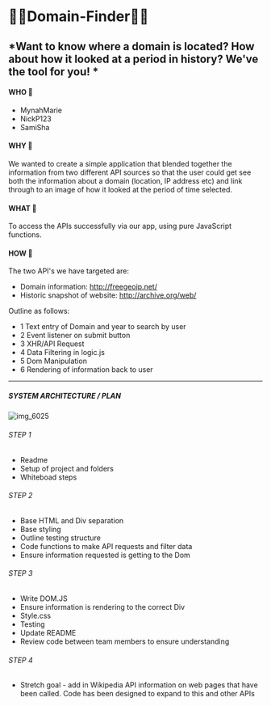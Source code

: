 # :confetti_ball::confetti_ball:Domain-Finder:confetti_ball::confetti_ball:

## *Want to know where a domain is located? How about how it looked at a period in history? We've the tool for you! *


#### WHO :busts_in_silhouette:
 - MynahMarie
 - NickP123
 - SamiSha

#### WHY :key:

We wanted to create a simple application that blended together the information from two different API sources so that the user could get see both the information about a domain (location, IP address etc) and link through to an image of how it looked at the period of time selected.

#### WHAT	:loudspeaker:
To access the APIs successfully via our app, using pure JavaScript functions.

#### HOW :wrench:

The two API's we have targeted are:

- Domain information: http://freegeoip.net/
- Historic snapshot of website: http://archive.org/web/

Outline as follows:

- 1 Text entry of Domain and year to search by user
- 2 Event listener on submit button
- 3 XHR/API Request
- 4 Data Filtering in logic.js
- 5 Dom Manipulation
- 6 Rendering of information back to user


----------------------------------


##### SYSTEM ARCHITECTURE / PLAN

![img_6025](https://user-images.githubusercontent.com/25667270/32848875-41c314ac-ca36-11e7-9444-99b860e74cd2.JPG)

###### STEP 1
- Readme
- Setup of project and folders
- Whiteboad steps


###### STEP 2
- Base HTML and Div separation
- Base styling
- Outline testing structure
- Code functions to make API requests and filter data
- Ensure information requested is getting to the Dom

###### STEP 3
- Write DOM.JS
- Ensure information is rendering to the correct Div
- Style.css
- Testing
- Update README
- Review code between team members to ensure understanding

###### STEP 4
- Stretch goal - add in Wikipedia API information on web pages that have been called. Code has been designed to expand to this and other APIs
